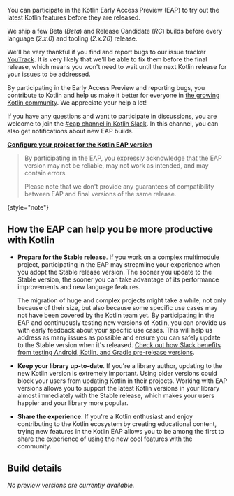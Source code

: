 [//]: # (title: Participate in the Kotlin Early Access Preview)

<!--
<tldr>
    <p>Latest Kotlin EAP release: <strong>%kotlinEapVersion%</strong></p>
</tldr>
-->

You can participate in the Kotlin Early Access Preview (EAP) to try out the latest Kotlin features before they are released.

We ship a few Beta (_Beta_) and Release Candidate (_RC_) builds before every language (_2.x.0_) and tooling (_2.x.20_) release. 

We'll be very thankful if you find and report bugs to our issue tracker [YouTrack](https://kotl.in/issue). 
It is very likely that we'll be able to fix them before the final release, which means you won't need to wait until the next Kotlin release for your issues to be addressed. 

By participating in the Early Access Preview and reporting bugs, you contribute to Kotlin and help us make it better 
for everyone in [the growing Kotlin community](https://kotlinlang.org/community/). We appreciate your help a lot! 

If you have any questions and want to participate in discussions, you are welcome to join the [#eap channel in Kotlin Slack](https://app.slack.com/client/T09229ZC6/C0KLZSCHF). 
In this channel, you can also get notifications about new EAP builds.

**[Configure your project for the Kotlin EAP version](configure-build-for-eap.md)**

> By participating in the EAP, you expressly acknowledge that the EAP version may not be reliable, may not work as intended, and may contain errors.
>
> Please note that we don't provide any guarantees of compatibility between EAP and final versions of the same release. 
>
{style="note"}

## How the EAP can help you be more productive with Kotlin

* **Prepare for the Stable release**. If you work on a complex multimodule project, participating in the EAP may streamline your experience when you adopt the Stable release version. The sooner you update to the Stable version, the sooner you can take advantage of its performance improvements and new language features. 

  The migration of huge and complex projects might take a while, not only because of their size, but also because some specific use cases may not have been covered by the Kotlin team yet. By participating in the EAP and continuously testing new versions of Kotlin, you can provide us with early feedback about your specific use cases. This will help us address as many issues as possible and ensure you can safely update to the Stable version when it's released. [Check out how Slack benefits from testing Android, Kotlin, and Gradle pre-release versions](https://slack.engineering/shadow-jobs/).
* **Keep your library up-to-date**. If you're a library author, updating to the new Kotlin version is extremely important. Using older versions could block your users from updating Kotlin in their projects. Working with EAP versions allows you to support the latest Kotlin versions in your library almost immediately with the Stable release, which makes your users happier and your library more popular.
* **Share the experience**. If you're a Kotlin enthusiast and enjoy contributing to the Kotlin ecosystem by creating educational content, trying new features in the Kotlin EAP allows you to be among the first to share the experience of using the new cool features with the community.

## Build details

_No preview versions are currently available._  

<!--
<table>
    <tr>
        <th>Build info</th>
        <th>Build highlights</th>
    </tr>
    <tr>
        <td><strong>2.1.20-RC</strong>
            <p>Released: <strong>February 19, 2025</strong></p>
            <p><a href="https://github.com/JetBrains/kotlin/releases/tag/v2.1.20-RC" target="_blank">Release on GitHub</a></p>
        </td>
        <td>
            <p>A tooling release with K2 kapt enabled by default.</p>
            <p>For more details, please refer to the <a href="https://github.com/JetBrains/kotlin/releases/tag/v2.1.20-RC">changelog</a> or <a href="whatsnew-eap.md">What's new in Kotlin 2.1.20-RC</a>.</p>
        </td>
    </tr>
</table>
-->